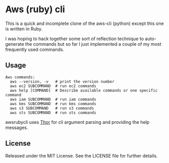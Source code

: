 # Aws (ruby) cli

This is a quick and incomplete clone of the aws-cli (python) except this one is written in Ruby.

I was hoping to hack together some sort of reflection technique to auto-generate the commands but so far I just implemented a couple of my most frequently used commands.

## Usage

    Aws commands:
      aws --version, -v   # print the version number
      aws ec2 SUBCOMMAND  # run ec2 commands
      aws help [COMMAND]  # Describe available commands or one specific command
      aws iam SUBCOMMAND  # run iam commands
      aws kms SUBCOMMAND  # run kms commands
      aws s3 SUBCOMMAND   # run s3 commands
      aws sts SUBCOMMAND  # run sts commands

awsrubycli uses [Thor](https://github.com/rails/thor) for cli argument parsing and providing the help messages.

## License

Released under the MIT License. See the LICENSE file for further details.
